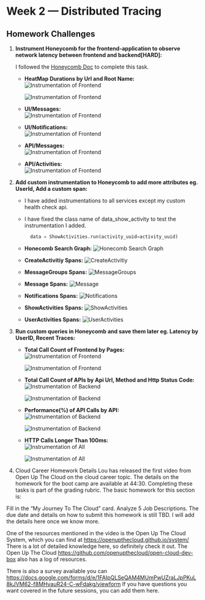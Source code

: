 # Week 2 — Distributed Tracing

##  Homework Challenges
   1. **Instrument Honeycomb for the frontend-application to observe network latency between frontend and backend[HARD]:**
         
         I followed the [Honeycomb Doc](https://docs.honeycomb.io/getting-data-in/opentelemetry/browser-js/) to complete this task.

         - **HeatMap Durations by Url and Root Name:**         
            ![Instrumentation of Frontend](assets/week-2-Murat-HeatMap.png)

            ![Instrumentation of Frontend](assets/week-2-Murat-HeatMap2.png)         

         - **UI/Messages:**         
         ![Instrumentation of Frontend](assets/week-2-Murat-Latency-UI-messages.png)

         - **UI/Notifications:**         
         ![Instrumentation of Frontend](assets/week-2-Murat-Latency-UI-notifications.png)

         - **API/Messages:**         
         ![Instrumentation of Frontend](assets/week-2-Murat-Latency-Api-messages.png)

         - **API/Activities:**         
         ![Instrumentation of Frontend](assets/week-2-Murat-Latency-Api-activities.png)

   2. **Add custom instrumentation to Honeycomb to add more attributes eg. UserId, Add a custom span:**
   
         - I have added instrumentations to all services except my custom health check api.               
         
         - I have fixed the class name of data_show_activity to test the instrumentation I added.
        
            ```python
              data = ShowActivities.run(activity_uuid=activity_uuid)
            ```
         - **Honecomb Search Graph:**
         ![Honecomb Search Graph](assets/week-2-Murat-Span-Graph.png)
         
         - **CreateActivitiy Spans:**
         ![CreateActivitiy](assets/week-2-Murat-Span-CreateActivitiy.png)
         
         - **MessageGroups Spans:**
         ![MessageGroups](assets/week-2-Murat-Span-MessageGroups.png)
         
         - **Message Spans:**
          ![Message](assets/week-2-Murat-Span-Messages.png) 

         - **Notifications Spans:**
          ![Notifications](assets/week-2-Murat-Span-Notifications.png) 
         
         - **ShowActivities Spans:**
          ![ShowActivities](assets/week-2-Murat-Span-ShowActivities.png) 

         - **UserActivities Spans:**
          ![UserActivities](assets/week-2-Murat-Span-UserActivities.png) 
         
         
   3. **Run custom queries in Honeycomb and save them later eg. Latency by UserID, Recent Traces:**

         - **Total Call Count of Frontend by Pages:**         
            ![Instrumentation of Frontend](assets/week-2-Murat-QueryFrontend1.png)

            ![Instrumentation of Frontend](assets/week-2-Murat-QueryFrontend2.png)
         
         - **Total Call Count of APIs by Api Url, Method and Http Status Code:**         
            ![Instrumentation of Backend](assets/week-2-Murat-QueryBackend1.png)

            ![Instrumentation of Backend](assets/week-2-Murat-QueryBackend2.png)
         
         - **Performance(%) of API Calls by API:**         
            ![Instrumentation of Backend](assets/week-2-Murat-QueryBackendPerformance1.png)

            ![Instrumentation of Backend](assets/week-2-Murat-QueryBackendPerformance2.png)
         
         - **HTTP Calls Longer Than 100ms:**         
            ![Instrumentation of All](assets/week-2-Murat-QueryPerfAll1.png)

            ![Instrumentation of All](assets/week-2-Murat-QueryPerfAll2.png)
         

   4. Cloud Career Homework Details
Lou has released the first video from Open Up The Cloud on the cloud career topic. The details on the homework for the boot camp are available at 44:30. Completing these tasks is part of the grading rubric.
The basic homework for this section is:

Fill in the “My Journey To The Cloud” card.
Analyze 5 Job Descriptions.
The due date and details on how to submit this homework is still TBD. I will add the details here once we know more.

One of the resources mentioned in the video is the Open Up The Cloud System, which you can find at https://openupthecloud.github.io/system/
There is a lot of detailed knowledge here, so definitely check it out. The Open Up The Cloud https://github.com/openupthecloud/open-cloud-dev-box
also has a log of resources.

There is also a survey available you can https://docs.google.com/forms/d/e/1FAIpQLSeQAM4MUmPwUZraLJpPKuL8kJVM62-f8MHvauR24-C-wFdakg/viewform
If you have questions you want covered in the future sessions, you can add them here.
